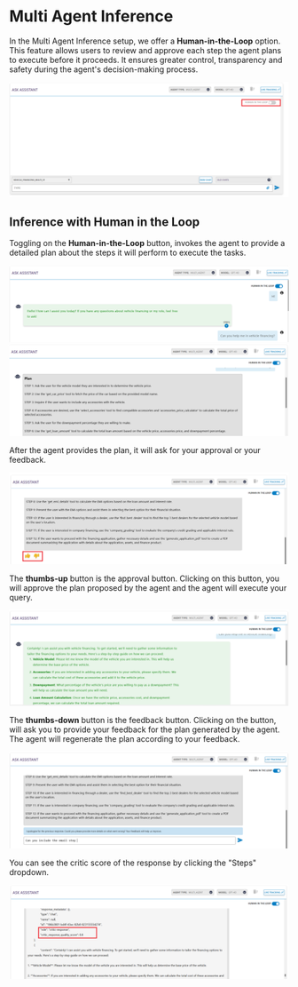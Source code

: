 # Multi Agent Inference

In the Multi Agent Inference setup, we offer a **Human-in-the-Loop** option. This feature allows users to review and approve each step the agent plans to execute before it proceeds. It ensures greater control, transparency and safety during the agent's decision-making process.

![Human in the Loop](../images/multi_9.png)

## Inference with Human in the Loop

Toggling on the **Human-in-the-Loop** button, invokes the agent to provide a detailed plan about the steps it will perform to execute the tasks. 

![Human in the Loop Chat](../images/multi_3.png)
![Human in the Loop Chat 1](../images/multi_4.png)

After the agent provides the plan, it will ask for your approval or your feedback.

![Human in the Loop Chat 2](../images/multi_5.png)

The **thumbs-up** button is the approval button. Clicking on this button, you will approve the plan proposed by the agent and the agent will execute your query. 

![Human in the Loop Chat 3](../images/multi_7.png)

The **thumbs-down** button is the feedback button. Clicking on the button, will ask you to provide your feedback for the plan generated by the agent. The agent will regenerate the plan according to your feedback.

![Human in the Loop Chat 4](../images/multi_6.png)

You can see the critic score of the response by clicking the "Steps" dropdown.

![Human in the Loop Chat 5](../images/multi_8.png)